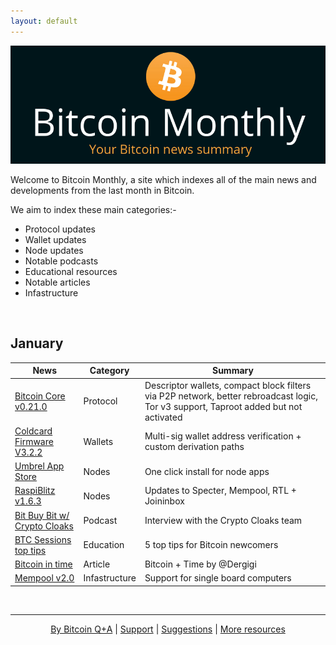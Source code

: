 ```yaml
---
layout: default
---
```


[![bitcoinerheader](https://raw.githubusercontent.com/BitcoinQnA/bitcoin-monthly/master/assets/images/BM%20Header.png)](https://bitcoinmonthly.news/)

Welcome to Bitcoin Monthly, a site which indexes all of the main news and developments from the last month in Bitcoin.

We aim to index these main categories:- 

* Protocol updates
* Wallet updates
* Node updates
* Notable podcasts
* Educational resources
* Notable articles
* Infastructure

<br/>

## January

| News                                          | Category   | Summary                                                                       |
|------------------------------------------------------------|-------------------------|----------------------------------------------------------|
| [Bitcoin Core v0.21.0](https://bitcoincore.org/en/releases/0.21.0/)     | Protocol   | Descriptor wallets, compact block filters via P2P network, better rebroadcast logic, Tor v3 support, Taproot added but not activated     |
| [Coldcard Firmware V3.2.2](https://blog.coinkite.com/version-3.2.2-released/)     | Wallets   | Multi-sig wallet address verification + custom derivation paths                                 |
| [Umbrel App Store](https://medium.com/getumbrel/introducing-the-umbrel-app-store-7a2068c64a10)     | Nodes     | One click install for node apps     |
| [RaspiBlitz v1.6.3](https://github.com/rootzoll/raspiblitz#downloading-the-software)     | Nodes     | Updates to Specter, Mempool, RTL + Joininbox  |
| [Bit Buy Bit w/ Crypto Cloaks](https://www.bit-buy-bit.com/podcast-1/episode/c1b845ec/ep59-bitcoin-podcast-with-cryptocloaks)   | Podcast   | Interview with the Crypto Cloaks team          |
| [BTC Sessions top tips](https://youtu.be/V-H4mBYJf7E)     | Education | 5 top tips for Bitcoin newcomers                          |
| [Bitcoin in time](https://www.swanbitcoin.com/bitcoin-is-time/)     | Article   | Bitcoin + Time by @Dergigi                                          |
| [Mempool v2.0](https://github.com/mempool/mempool/releases/tag/v2.0.0)     | Infastructure   | Support for single board computers                     |


<br/>

***

<p align="center">
  <a href="https://twitter.com/BitcoinQ_A">By Bitcoin Q+A</a> |
  <a href="https://bqa.duckdns.org:20486/apps/96ZvtoJQr9bz5QyeDoUfhkmNTLZ/pos">Support</a> |
  <a href="https://github.com/BitcoinQnA/bitcoin-monthly/issues">Suggestions</a> |
  <a href="https://bitcoiner.guide">More resources</a>
  <br><br>
</p>



